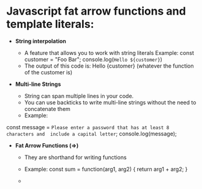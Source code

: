 # Javascript fat arrow functions and template literals:
- **String interpolation**
	- A feature that allows you to work with string literals
	Example:
const customer = "Foo Bar";
console.log(`Hello ${customer}`)
	- The output of this code is: Hello {customer} (whatever the function of the customer is)

- **Multi-line Strings**
	- String can span multiple lines in your code.
	- You can use backticks to write multi-line strings without the need to concatenate them
	- Example:

const message = `Please enter a password that
		has at least 8 characters and 
		include a capital letter`;
console.log(message);

- **Fat Arrow Functions (=>)**
	- They are shorthand for writing functions
	- Example:
const sum = function(arg1, arg2) {
	return arg1 + arg2;
}

	- 